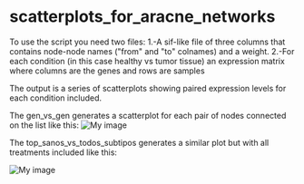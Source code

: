 # scatterplots_for_aracne_networks

To use the script you need two files:
1.-A sif-like file of three columns that contains node-node names ("from" and "to" colnames) and a weight.
2.-For each condition (in this case healthy vs tumor tissue) an expression matrix where columns are the genes and rows are samples

The output is a series of scatterplots showing paired expression levels for each condition included.

The gen_vs_gen generates a scatterplot for each pair of nodes connected on the list like this:
   ![My image]( scatterplots_for_aracne_networks/gen-gen.png )

The top_sanos_vs_todos_subtipos generates a similar plot but with all treatments included like this:

   ![My image]( scatterplots_for_aracne_networks/sanosvstodos.png )
   
